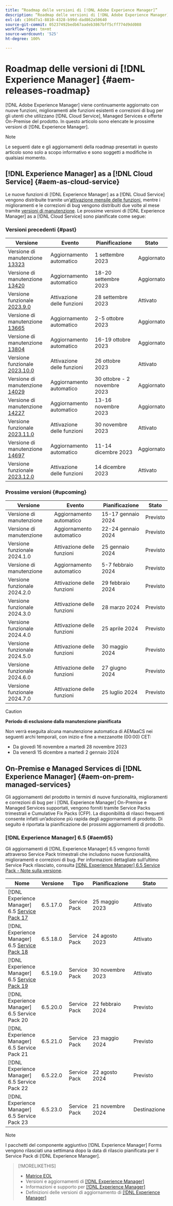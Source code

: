 ```yaml
---
title: “Roadmap delle versioni di [!DNL Adobe Experience Manager]”
description: “Roadmap delle versioni di [!DNL Adobe Experience Manager]”
exl-id: c106d7a1-8810-4328-b99d-dad862a50640
source-git-commit: 05237492bedb67aadeb3867bff5cff774d9dd088
workflow-type: tm+mt
source-wordcount: '525'
ht-degree: 100%

---
```


# Roadmap delle versioni di [!DNL Experience Manager] {#aem-releases-roadmap}

[!DNL Adobe Experience Manager] viene continuamente aggiornato con nuove funzioni, miglioramenti alle funzioni esistenti e correzioni di bug per gli utenti che utilizzano [!DNL Cloud Service], Managed Services e offerte On-Premise del prodotto. In questo articolo sono elencate le prossime versioni di [!DNL Experience Manager].

>[!NOTE]
>
>Le seguenti date e gli aggiornamenti della roadmap presentati in questo articolo sono solo a scopo informativo e sono soggetti a modifiche in qualsiasi momento.

## [!DNL Experience Manager] as a [!DNL Cloud Service] {#aem-as-cloud-service}

Le nuove funzioni di [!DNL Experience Manager] as a [!DNL Cloud Service] vengono distribuite tramite un’[attivazione mensile delle funzioni](https://experienceleague.adobe.com/docs/experience-manager-cloud-service/content/release-notes/release-notes/release-notes-current.html?lang=it), mentre i miglioramenti e le correzioni di bug vengono distribuiti due volte al mese tramite [versioni di manutenzione](https://experienceleague.adobe.com/docs/experience-manager-cloud-service/content/release-notes/maintenance/latest.html?lang=it).
Le prossime versioni di [!DNL Experience Manager] as a [!DNL Cloud Service] sono pianificate come segue:

### Versioni precedenti {#past}

| Versione | Evento | Pianificazione | Stato |
|---|---|---|---|
| Versione di manutenzione [13323](https://experienceleague.adobe.com/docs/experience-manager-cloud-service/content/release-notes/maintenance/2023/2023.9.0.html?lang=it#release-13323) | Aggiornamento automatico | 1 settembre 2023 | Aggiornato |
| Versione di manutenzione [13420](https://experienceleague.adobe.com/docs/experience-manager-cloud-service/content/release-notes/maintenance/2023/2023.9.0.html?lang=it#release-13420) | Aggiornamento automatico | 18-20 settembre 2023 | Aggiornato |
| Versione funzionale [2023.9.0](https://experienceleague.adobe.com/docs/experience-manager-cloud-service/content/release-notes/release-notes/2023/release-notes-2023-9-0.html?lang=it) | Attivazione delle funzioni | 28 settembre 2023 | Attivato |
| Versione di manutenzione [13665](https://experienceleague.adobe.com/docs/experience-manager-cloud-service/content/release-notes/maintenance/2023/2023.10.0.html?lang=it#release-13665) | Aggiornamento automatico | 2-5 ottobre 2023 | Aggiornato |
| Versione di manutenzione [13804](https://experienceleague.adobe.com/docs/experience-manager-cloud-service/content/release-notes/maintenance/2023/2023.10.0.html?lang=it#release-13804) | Aggiornamento automatico | 16-19 ottobre 2023 | Aggiornato |
| Versione funzionale [2023.10.0](https://experienceleague.adobe.com/docs/experience-manager-cloud-service/content/release-notes/release-notes/2023/release-notes-2023-10-0.html?lang=it) | Attivazione delle funzioni | 26 ottobre 2023 | Attivato |
| Versione di manutenzione [14029](https://experienceleague.adobe.com/docs/experience-manager-cloud-service/content/release-notes/maintenance/2023/2023.11.0.html?lang=it#release-14029) | Aggiornamento automatico | 30 ottobre - 2 novembre 2023 | Aggiornato |
| Versione di manutenzione [14227](https://experienceleague.adobe.com/docs/experience-manager-cloud-service/content/release-notes/maintenance/2023/2023.11.0.html?lang=it#release-14227) | Aggiornamento automatico | 13-16 novembre 2023 | Aggiornato |
| Versione funzionale [2023.11.0](https://experienceleague.adobe.com/docs/experience-manager-cloud-service/content/release-notes/release-notes/2023/release-notes-2023-11-0.html?lang=it) | Attivazione delle funzioni | 30 novembre 2023 | Attivato |
| Versione di manutenzione [14697](https://experienceleague.adobe.com/docs/experience-manager-cloud-service/content/release-notes/maintenance/latest.html?lang=it) | Aggiornamento automatico | 11-14 dicembre 2023 | Aggiornato |
| Versione funzionale [2023.12.0](https://experienceleague.adobe.com/docs/experience-manager-cloud-service/content/release-notes/release-notes/release-notes-current.html?lang=it) | Attivazione delle funzioni | 14 dicembre 2023 | Attivato |

### Prossime versioni {#upcoming}

| Versione | Evento | Pianificazione | Stato |
|---|---|---|---|
| Versione di manutenzione | Aggiornamento automatico | 15-17 gennaio 2024 | Previsto |
| Versione di manutenzione | Aggiornamento automatico | 22-24 gennaio 2024 | Previsto |
| Versione funzionale 2024.1.0 | Attivazione delle funzioni | 25 gennaio 2024 | Previsto |
| Versione di manutenzione | Aggiornamento automatico | 5-7 febbraio 2024 | Previsto |
| Versione funzionale 2024.2.0 | Attivazione delle funzioni | 29 febbraio 2024 | Previsto |
| Versione funzionale 2024.3.0 | Attivazione delle funzioni | 28 marzo 2024 | Previsto |
| Versione funzionale 2024.4.0 | Attivazione delle funzioni | 25 aprile 2024 | Previsto |
| Versione funzionale 2024.5.0 | Attivazione delle funzioni | 30 maggio 2024 | Previsto |
| Versione funzionale 2024.6.0 | Attivazione delle funzioni | 27 giugno 2024 | Previsto |
| Versione funzionale 2024.7.0 | Attivazione delle funzioni | 25 luglio 2024 | Previsto |

>[!CAUTION]
>
>**Periodo di esclusione dalla manutenzione pianificata**
>
> Non verrà eseguita alcuna manutenzione automatica di AEMaaCS nei seguenti archi temporali, con inizio e fine a mezzanotte (00:00) CET:
>
>* Da giovedì 16 novembre a martedì 28 novembre 2023
>* Da venerdì 15 dicembre a martedì 2 gennaio 2024

## On-Premise e Managed Services di [!DNL Experience Manager] {#aem-on-prem-managed-services}

Gli aggiornamenti del prodotto in termini di nuove funzionalità, miglioramenti e correzioni di bug per i [!DNL Experience Manager] On-Premise e Managed Services supportati, vengono forniti tramite Service Packs trimestrali e Cumulative Fix Packs (CFP). La disponibilità di rilasci frequenti consente infatti un’adozione più rapida degli aggiornamenti di prodotto. Di seguito è riportata la pianificazione dei prossimi aggiornamenti di prodotto.

### [!DNL Experience Manager] 6.5 {#aem65}

Gli aggiornamenti di [!DNL Experience Manager] 6.5 vengono forniti attraverso Service Pack trimestrali che includono nuove funzionalità, miglioramenti e correzioni di bug. Per informazioni dettagliate sull’ultimo Service Pack rilasciato, consulta [[!DNL Experience Manager] 6.5 Service Pack - Note sulla versione](https://experienceleague.adobe.com/docs/experience-manager-65/release-notes/release-notes.html?lang=it).

| Nome | Versione | Tipo | Pianificazione | Stato |
|---|---|---|---|---|
| [!DNL Experience Manager] 6.5 [Service Pack 17](https://experienceleague.adobe.com/docs/experience-manager-65/release-notes/service-pack/6.5.17.html?lang=it) | 6.5.17.0 | Service Pack | 25 maggio 2023 | Attivato |
| [!DNL Experience Manager] 6.5 [Service Pack 18](https://experienceleague.adobe.com/docs/experience-manager-65/release-notes/service-pack/6.5.18.html?lang=it) | 6.5.18.0 | Service Pack | 24 agosto 2023 | Attivato |
| [!DNL Experience Manager] 6.5 [Service Pack 19](https://experienceleague.adobe.com/docs/experience-manager-65/release-notes/release-notes.html?lang=it) | 6.5.19.0 | Service Pack | 30 novembre 2023 | Attivato |
| [!DNL Experience Manager] 6.5 Service Pack 20 | 6.5.20.0 | Service Pack | 22 febbraio 2024 | Previsto |
| [!DNL Experience Manager] 6.5 Service Pack 21 | 6.5.21.0 | Service Pack | 23 maggio 2024 | Previsto |
| [!DNL Experience Manager] 6.5 Service Pack 22 | 6.5.22.0 | Service Pack | 22 agosto 2024 | Previsto |
| [!DNL Experience Manager] 6.5 Service Pack 23 | 6.5.23.0 | Service Pack | 21 novembre 2024 | Destinazione |

>[!NOTE]
>
>I pacchetti del componente aggiuntivo [!DNL Experience Manager] Forms vengono rilasciati una settimana dopo la data di rilascio pianificata per il Service Pack di [!DNL Experience Manager].

>[!MORELIKETHIS]
>
>* [Matrice EOL](https://helpx.adobe.com/it/support/programs/eol-matrix.html)
>* Versioni e aggiornamenti di [[!DNL Experience Manager] ](https://experienceleague.adobe.com/docs/experience-manager-release-information/aem-release-updates/aem-releases-updates.html?lang=it)
>* Informazioni e supporto per [[!DNL Experience Manager] ](https://experienceleague.adobe.com/docs/experience-manager-cloud-service.html?lang=it)
>* Definizioni delle versioni di aggiornamento di [[!DNL Experience Manager] ](/help/using/update-release-vehicle-definitions.md)

